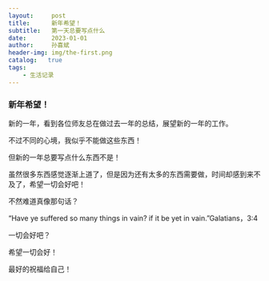 ```yaml
---
layout:     post
title:      新年希望！
subtitle:   第一天总要写点什么
date:       2023-01-01
author:     孙喜斌
header-img: img/the-first.png
catalog:   true
tags:
    - 生活记录
---
```

### 新年希望！

新的一年，看到各位师友总在做过去一年的总结，展望新的一年的工作。

不过不同的心境，我似乎不能做这些东西！

但新的一年总要写点什么东西不是！

虽然很多东西感觉逐渐上道了，但是因为还有太多的东西需要做，时间却感到来不及了，希望一切会好吧！

不然难道真像那句话？

“Have ye suffered so many things in vain? if it be yet in vain.”Galatians，3:4

一切会好吧？

希望一切会好！

最好的祝福给自己！
